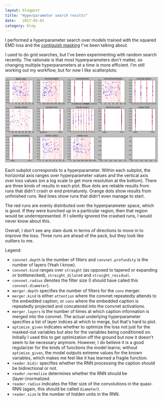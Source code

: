 ```yaml
---
layout: blogpost
title: "Hyperparameter search results"
date:   2017-05-01
category: blog
---
```


I performed a hyperparameter search over models trained with the squared EMD loss and the [contiguish masking](https://cooijmanstim.github.io/2017/04/17/more-contiguous-masking/) I've been talking about.

I used to do grid searches, but I've been experimenting with random search recently. The rationale is that most hyperparameters don't matter, so changing multiple hyperparameters at a time is more efficient. I'm still working out my workflow, but for now I like scatterplots:

<img src="/assets/images/hpsearch_2017-05-01.png">

Each subplot corresponds to a hyperparameter. Within each subplot, the horizontal axis ranges over hyperparameter values and the vertical axis over loss values (on a log scale to get more resolution at the bottom). There are three kinds of results in each plot. Blue dots are reliable results from runs that didn't crash or end prematurely. Orange dots show results from unfinished runs. Red lines show runs that didn't even manage to start.

The red runs are evenly distributed over the hyperparameter space, which is good. If they were bunched up in a particular region, then that region would be underrepresented. If I silently ignored the crashed runs, I would never know about this.

Overall, I don't see any slam dunk in terms of directions to move in to improve the loss. Three runs are ahead of the pack, but they look like outliers to me.

Legend:

  * `convnet.depth` is the number of filters and `convnet.profundity` is the number of layers (Yeah I know).
  * `convnet.kind` ranges over `straight` (as opposed to tapered or expanding or bottlenecked), `straight_dilated` and `straight_residual`.
  * `convnet.radius` denotes the filter size (I should have called this `convnet.diameter`).
  * `merger.depth` specifies the number of filters for the `conv` merger.
  * `merger.kind` is either `attention` where the convnet repeatedly attends to the embedded caption, or `conv` where the embedded caption is repeatedly projected and concatened into the convnet activations.
  * `merger.layers` is the number of times at which caption information is merged into the convnet. The actual underlying hyperparameter specifies a list of layer indices at which to merge, but that's hard to plot.
  * `optimize_given` indicates whether to optimize the loss not just for the masked-out variables but also for the variables being conditioned on. Initially I used this to get optimization off the ground but now it doesn't seem to be necessary anymore. However, I do believe it is a good regularizer for the kinds of functions the model learns; without `optimize_given`, the model outputs extreme values for the known variables, which makes me feel like it has learned a fragile function.
  * `reader.bidir` specifies whether the RNN processing the caption should be bidirectional or not.
  * `reader.normalize` determines whether the RNN should be (layer-)normalized.
  * `reader.radius` indicates the filter size of the convolutions in the quasi-RNN (again, this should be called `diameter`).
  * `reader.size` is the number of hidden units in the RNN.
